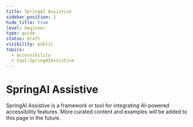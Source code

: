 ```yaml
---
title: SpringAI Assistive
sidebar_position: 1
hide_title: true
level: beginner
type: guide
status: draft
visibility: public
topics:
  - accessibility
  - tool:SpringAIAssistive
---
```


# SpringAI Assistive

SpringAI Assistive is a framework or tool for integrating AI-powered accessibility features. More curated content and examples will be added to this page in the future.
